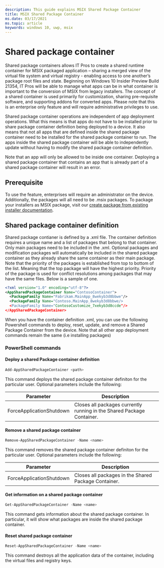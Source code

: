 ```yaml
---
description: This guide explains MSIX Shared Package Container
title: MSIX Shared Package Container
ms.date: 03/17/2021
ms.topic: article
keywords: windows 10, uwp, msix
---
```


# Shared package container 
Shared package containers allows IT Pros to create a shared runtime container for MSIX packaged application – sharing a merged view of the virtual file system and virtual registry - enabling access to one another’s package root files and state. Beginning on Windows 10 Insider Preview Build 21354,  IT Pros will be able to manage what apps can be in what container is important to the conversion of MSIX from legacy installers. The concept of a shared container is used primarily for customization, sharing pre-requisite software, and supporting addons for converted apps. Please note that this is an enterprise only feature and will require administrative privileges to use.  

Shared package container operations are independent of app deployment operations. What this means is that apps do not have to be installed prior to share package container definition being deployed to a device. It also means that not all apps that are defined inside the shared package container need to be installed for the shared package container to run. The apps inside the shared package container will be able to independently update without having to modify the shared package container definition.  

Note that an app will only be allowed to be inside one container. Deploying a shared package container that contains an app that is already part of a shared package container will result in an error.  

## Prerequisite  
To use the feature, enterprises will require an administrator on the device. Additionally, the packages will all need to be .msix packages. To package your installers as MSIX package, visit our [create package from existing installer documentation](../packaging-tool/create-an-msix-overview.md).  

## Shared package container definition
Shared package contianer is defined by a .xml file.  The container definition requires a unique name and a list of packages that belong to that container. Only main packages need to be included in the .xml. Optional packages and modification packages will automatically be included in the shared package container as they already share the same container as their main package. Note that the priority of the packages is established from top to bottom of the list. Meaning that the top package will have the highest priority. Priority of the package is used for conflict resolutions among packages that may have the same files. Below is a sample of one.  

```xml
<?xml version="1.0" encoding="utf-8"?> 
<AppSharedPackageContainer Name="ContosoContainer"> 
  <PackageFamily Name="Fabrikam.MainApp_8wekyb3d8bbwe"/> 
  <PackageFamily Name="Contoso.MainApp_8wekyb3d8bbwe/> 
  <PackageFamily Name="ContosoCustomize_7xekyb3d8ccde"/> 
</AppSharedPackageContainer>   
```
When you have the container definition .xml, you can use the following Powershell commands to deploy, reset, update, and remove a Shared Package Container from the device. Note that all other app deployment commands remain the same (i.e installing packages)

### PowerShell commands 

#### Deploy a shared Package container definition 
```powershell
Add-AppSharedPackageContainer <path> 
``` 
This command deploys the shared package container definiton for the particular user. Optional parameters include the following: 

|**Parameter** |	**Description**|
|---------|---------|
|ForceApplicationShutdown |Closes all packages currently running in the Shared Package Container. |

#### Remove a shared package container 
```powershell
Remove-AppSharedPackageContainer -Name <name>  
``` 
This command removes the shared package container definiton for the particular user. Optional parameters include the following: 

|**Parameter** |	**Description**|
|---------|---------|
|ForceApplicationShutdown  |Closes all packages in the Shared Package Container.  |

#### Get information on a shared package container 
```powershell
Get-AppSharedPackageContainer -Name <name> 
``` 
This command gets information about the shared package container. In particular, it will show what packages are inside the shared package container. 

#### Reset shared package container 
```powershell
Reset-AppSharedPackageContainer -Name <name>  
``` 
This command destroys all the application data of the container, including the virtual files and registry keys.
